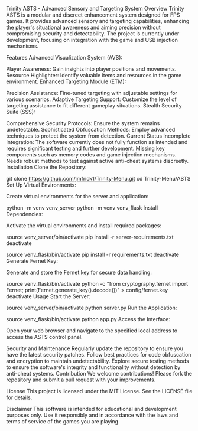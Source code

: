 Trinity ASTS - Advanced Sensory and Targeting System
Overview
Trinity ASTS is a modular and discreet enhancement system designed for FPS games. It provides advanced sensory and targeting capabilities, enhancing the player's situational awareness and aiming precision without compromising security and detectability. The project is currently under development, focusing on integration with the game and USB injection mechanisms.

Features
Advanced Visualization System (AVS):

Player Awareness: Gain insights into player positions and movements.
Resource Highlighter: Identify valuable items and resources in the game environment.
Enhanced Targeting Module (ETM):

Precision Assistance: Fine-tuned targeting with adjustable settings for various scenarios.
Adaptive Targeting Support: Customize the level of targeting assistance to fit different gameplay situations.
Stealth Security Suite (SSS):

Comprehensive Security Protocols: Ensure the system remains undetectable.
Sophisticated Obfuscation Methods: Employ advanced techniques to protect the system from detection.
Current Status
Incomplete Integration:
The software currently does not fully function as intended and requires significant testing and further development.
Missing key components such as memory codes and game injection mechanisms.
Needs robust methods to test against active anti-cheat systems discreetly.
Installation
Clone the Repository:


git clone https://github.com/jmfrick1/Trinity-Menu.git
cd Trinity-Menu/ASTS
Set Up Virtual Environments:

Create virtual environments for the server and application:


python -m venv venv_server
python -m venv venv_flask
Install Dependencies:

Activate the virtual environments and install required packages:


source venv_server/bin/activate
pip install -r server-requirements.txt
deactivate

source venv_flask/bin/activate
pip install -r requirements.txt
deactivate
Generate Fernet Key:

Generate and store the Fernet key for secure data handling:


source venv_flask/bin/activate
python -c "from cryptography.fernet import Fernet; print(Fernet.generate_key().decode())" > config/fernet.key
deactivate
Usage
Start the Server:



source venv_server/bin/activate
python server.py
Run the Application:



source venv_flask/bin/activate
python app.py
Access the Interface:

Open your web browser and navigate to the specified local address to access the ASTS control panel.








Security and Maintenance
Regularly update the repository to ensure you have the latest security patches.
Follow best practices for code obfuscation and encryption to maintain undetectability.
Explore secure testing methods to ensure the software's integrity and functionality without detection by anti-cheat systems.
Contribution
We welcome contributions! Please fork the repository and submit a pull request with your improvements.

License
This project is licensed under the MIT License. See the LICENSE file for details.

Disclaimer
This software is intended for educational and development purposes only. Use it responsibly and in accordance with the laws and terms of service of the games you are playing.





